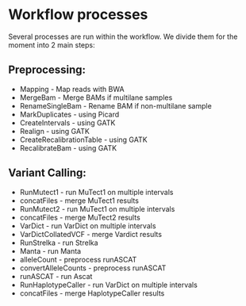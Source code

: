 # Workflow processes
Several processes are run within the workflow. We divide them for the moment into 2 main steps:

## Preprocessing:
- Mapping - Map reads with BWA
- MergeBam - Merge BAMs if multilane samples
- RenameSingleBam - Rename BAM if non-multilane sample
- MarkDuplicates - using Picard
- CreateIntervals - using GATK
- Realign - using GATK
- CreateRecalibrationTable - using GATK
- RecalibrateBam - using GATK

## Variant Calling:
- RunMutect1 - run MuTect1 on multiple intervals
- concatFiles - merge MuTect1 results
- RunMutect2 - run MuTect1 on multiple intervals
- concatFiles - merge MuTect2 results
- VarDict - run VarDict on multiple intervals
- VarDictCollatedVCF - merge Vardict results
- RunStrelka - run Strelka
- Manta - run Manta
- alleleCount - preprocess runASCAT
- convertAlleleCounts - preprocess runASCAT
- runASCAT - run Ascat
- RunHaplotypeCaller - run VarDict on multiple intervals
- concatFiles - merge HaplotypeCaller results